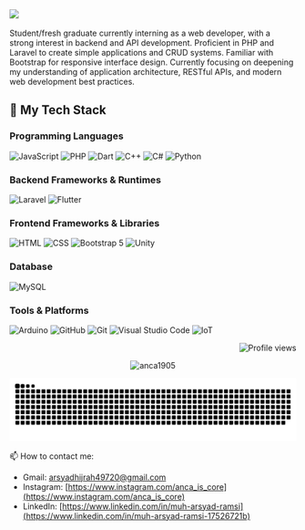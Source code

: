<img src="https://capsule-render.vercel.app/api?type=waving&height=150&color=0:3a8296,100:091519&text=Muh%20Arsyad%20Ramsi&reversal=false&textBg=false&animation=twinkling&fontAlign=50&fontSize=50&fontColor=61DAFB&fontAlignY=45&desc=A%20Web%20Developer&descSize=30&descAlignY=85" />

Student/fresh graduate currently interning as a web developer, with a strong interest in backend and API development.
Proficient in PHP and Laravel to create simple applications and CRUD systems. Familiar with Bootstrap for responsive interface design. Currently focusing on deepening my understanding of application architecture, RESTful APIs, and modern web development best practices.

## 🌱 My Tech Stack

### Programming Languages

![JavaScript](https://img.shields.io/badge/JavaScript-F7DF1E?style=for-the-badge&logo=javascript&logoColor=black)
![PHP](https://img.shields.io/badge/PHP-777BB4?style=for-the-badge&logo=php&logoColor=white)
![Dart](https://img.shields.io/badge/Dart-0175C2?style=for-the-badge&logo=dart&logoColor=white)
![C++](https://img.shields.io/badge/C++-00599C?style=for-the-badge&logo=c%2B%2B&logoColor=white)
![C#](https://img.shields.io/badge/C%23-239120?style=for-the-badge&logo=c-sharp&logoColor=white)
![Python](https://img.shields.io/badge/Python-3776AB?style=for-the-badge&logo=python&logoColor=white)

### Backend Frameworks & Runtimes

![Laravel](https://img.shields.io/badge/Laravel-FF2D20?style=for-the-badge&logo=laravel&logoColor=white)
![Flutter](https://img.shields.io/badge/Flutter-02569B?style=for-the-badge&logo=flutter&logoColor=white)


### Frontend Frameworks & Libraries

![HTML](https://img.shields.io/badge/HTML5-E34F26?style=for-the-badge&logo=html5&logoColor=white)
![CSS](https://img.shields.io/badge/CSS3-1572B6?style=for-the-badge&logo=css3&logoColor=white)
![Bootstrap 5](https://img.shields.io/badge/Bootstrap-7952B3?style=for-the-badge&logo=bootstrap&logoColor=white)
![Unity](https://img.shields.io/badge/Unity-000000?style=for-the-badge&logo=unity&logoColor=white)

### Database

![MySQL](https://img.shields.io/badge/MySQL-4479A1?style=for-the-badge&logo=mysql&logoColor=white)

### Tools & Platforms

![Arduino](https://img.shields.io/badge/Arduino-00979D?style=for-the-badge&logo=arduino&logoColor=white)
![GitHub](https://img.shields.io/badge/GitHub-181717?style=for-the-badge&logo=github&logoColor=white)
![Git](https://img.shields.io/badge/Git-F05032?style=for-the-badge&logo=git&logoColor=white)
![Visual Studio Code](https://img.shields.io/badge/VS%20Code-007ACC?style=for-the-badge&logo=visual-studio-code&logoColor=white)
![IoT](https://img.shields.io/badge/IoT-00BFFF?style=for-the-badge&logo=internet-of-things&logoColor=white)


<p align="right"> <img src="https://komarev.com/ghpvc/?username=anca1905&color=020079" alt="Profile views" /> </p>
<p align="center">
  <img src="https://github-readme-streak-stats.herokuapp.com/?user=anca1905&theme=tokyonight" alt="anca1905" />
</p>


![](./profile-3d-contrib/github-contribution-grid-snake.svg)


📫 How to contact me:
* Gmail: arsyadhijrah49720@gmail.com
* Instagram: [https://www.instagram.com/anca_is_core](https://www.instagram.com/anca_is_core)
* LinkedIn: [https://www.linkedin.com/in/muh-arsyad-ramsi](https://www.linkedin.com/in/muh-arsyad-ramsi-17526721b)



